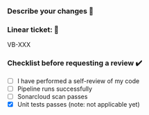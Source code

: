 ### Describe your changes 📖
<text here>

### Linear ticket: 🔖
VB-XXX

### Checklist before requesting a review ✔️
- [ ] I have performed a self-review of my code
- [ ] Pipeline runs successfully
- [ ] Sonarcloud scan passes
- [X] Unit tests passes (note: not applicable yet)
